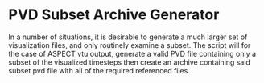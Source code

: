PVD Subset Archive Generator
====

In a number of situations, it is desirable to generate a much larger set of
visualization files, and only routinely examine a subset. The script will for
the case of ASPECT vtu output, generate a valid PVD file containing only a
subset of the visualized timesteps then create an archive containing said
subset pvd file with all of the required referenced files.
